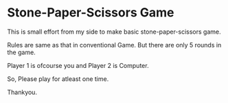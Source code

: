 # Stone-Paper-Scissors Game

This is small effort from my side to make basic stone-paper-scissors game.

Rules are same as that in conventional Game. But there are only 5 rounds in the game.

Player 1 is ofcourse you and Player 2 is Computer.

So, Please play for atleast one time.

Thankyou.
